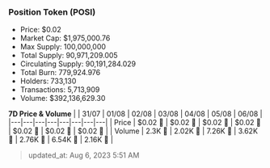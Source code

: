 
  ### Position Token (POSI)
  - Price: $0.02
  - Market Cap: $1,975,000.76
  - Max Supply: 100,000,000
  - Total Supply: 90,971,209.005
  - Circulating Supply: 90,191,284.029
  - Total Burn: 779,924.976
  - Holders: 733,130
  - Transactions: 5,713,909
  - Volume: $392,136,629.30

  **7D Price & Volume**
  | | 31&#x2F;07 | 01&#x2F;08 | 02&#x2F;08 | 03&#x2F;08 | 04&#x2F;08 | 05&#x2F;08 | 06&#x2F;08 |
  |---|---|---|---|---|---|---|---|
  | Price | $0.02 🔻 | $0.02 🔻 | $0.02 🚀 | $0.02 🔻 | $0.02 🔻 | $0.02 🔻 | $0.02 🚀 |
  | Volume | 2.3K 🔻 | 2.02K 🔻 | 7.26K 🚀 | 3.62K 🔻 | 2.76K 🔻 | 6.54K 🚀 | 2.16K 🔻 |

  > updated_at: Aug 6, 2023 5:51 AM
